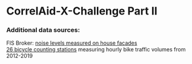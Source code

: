 # CorrelAid-X-Challenge Part II  
### Additional data sources:  
FIS Broker: [noise levels measured on house facades](https://fbinter.stadt-berlin.de/fb/berlin/service_intern.jsp?id=a_07_05_11fassadpeg@senstadt&type=FEED)   
[26 bicycle counting stations](https://www.berlin.de/sen/uvk/_assets/verkehr/verkehrsplanung/radverkehr/gesamtdatei_stundenwerte_2012-2019.xlsx) measuring hourly bike traffic volumes from 2012-2019

